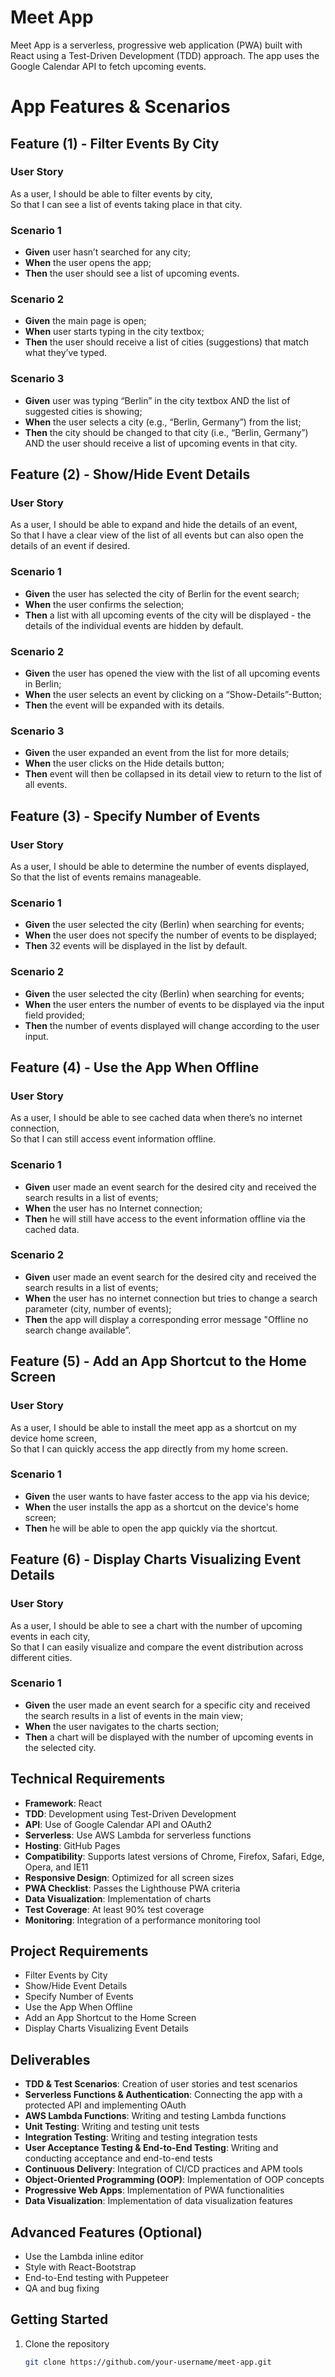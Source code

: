 # Meet App

Meet App is a serverless, progressive web application (PWA) built with React using a Test-Driven Development (TDD) approach. The app uses the Google Calendar API to fetch upcoming events.

# App Features & Scenarios

## Feature (1) - Filter Events By City

### User Story

As a user, I should be able to filter events by city,  
So that I can see a list of events taking place in that city.

### Scenario 1

- **Given** user hasn’t searched for any city;
- **When** the user opens the app;
- **Then** the user should see a list of upcoming events.

### Scenario 2

- **Given** the main page is open;
- **When** user starts typing in the city textbox;
- **Then** the user should receive a list of cities (suggestions) that match what they’ve typed.

### Scenario 3

- **Given** user was typing “Berlin” in the city textbox AND the list of suggested cities is showing;
- **When** the user selects a city (e.g., “Berlin, Germany”) from the list;
- **Then** the city should be changed to that city (i.e., “Berlin, Germany”) AND the user should receive a list of upcoming events in that city.

## Feature (2) - Show/Hide Event Details

### User Story

As a user, I should be able to expand and hide the details of an event,  
So that I have a clear view of the list of all events but can also open the details of an event if desired.

### Scenario 1

- **Given** the user has selected the city of Berlin for the event search;
- **When** the user confirms the selection;
- **Then** a list with all upcoming events of the city will be displayed - the details of the individual events are hidden by default.

### Scenario 2

- **Given** the user has opened the view with the list of all upcoming events in Berlin;
- **When** the user selects an event by clicking on a “Show-Details”-Button;
- **Then** the event will be expanded with its details.

### Scenario 3

- **Given** the user expanded an event from the list for more details;
- **When** the user clicks on the Hide details button;
- **Then** event will then be collapsed in its detail view to return to the list of all events.

## Feature (3) - Specify Number of Events

### User Story

As a user, I should be able to determine the number of events displayed,  
So that the list of events remains manageable.

### Scenario 1

- **Given** the user selected the city (Berlin) when searching for events;
- **When** the user does not specify the number of events to be displayed;
- **Then** 32 events will be displayed in the list by default.

### Scenario 2

- **Given** the user selected the city (Berlin) when searching for events;
- **When** the user enters the number of events to be displayed via the input field provided;
- **Then** the number of events displayed will change according to the user input.

## Feature (4) - Use the App When Offline

### User Story

As a user, I should be able to see cached data when there’s no internet connection,  
So that I can still access event information offline.

### Scenario 1

- **Given** user made an event search for the desired city and received the search results in a list of events;
- **When** the user has no Internet connection;
- **Then** he will still have access to the event information offline via the cached data.

### Scenario 2

- **Given** user made an event search for the desired city and received the search results in a list of events;
- **When** the user has no internet connection but tries to change a search parameter (city, number of events);
- **Then** the app will display a corresponding error message "Offline no search change available”.

## Feature (5) - Add an App Shortcut to the Home Screen

### User Story

As a user, I should be able to install the meet app as a shortcut on my device home screen,  
So that I can quickly access the app directly from my home screen.

### Scenario 1

- **Given** the user wants to have faster access to the app via his device;
- **When** the user installs the app as a shortcut on the device's home screen;
- **Then** he will be able to open the app quickly via the shortcut.

## Feature (6) - Display Charts Visualizing Event Details

### User Story

As a user, I should be able to see a chart with the number of upcoming events in each city,  
So that I can easily visualize and compare the event distribution across different cities.

### Scenario 1

- **Given** the user made an event search for a specific city and received the search results in a list of events in the main view;
- **When** the user navigates to the charts section;
- **Then** a chart will be displayed with the number of upcoming events in the selected city.

## Technical Requirements

- **Framework**: React
- **TDD**: Development using Test-Driven Development
- **API**: Use of Google Calendar API and OAuth2
- **Serverless**: Use AWS Lambda for serverless functions
- **Hosting**: GitHub Pages
- **Compatibility**: Supports latest versions of Chrome, Firefox, Safari, Edge, Opera, and IE11
- **Responsive Design**: Optimized for all screen sizes
- **PWA Checklist**: Passes the Lighthouse PWA criteria
- **Data Visualization**: Implementation of charts
- **Test Coverage**: At least 90% test coverage
- **Monitoring**: Integration of a performance monitoring tool

## Project Requirements

- Filter Events by City
- Show/Hide Event Details
- Specify Number of Events
- Use the App When Offline
- Add an App Shortcut to the Home Screen
- Display Charts Visualizing Event Details

## Deliverables

- **TDD & Test Scenarios**: Creation of user stories and test scenarios
- **Serverless Functions & Authentication**: Connecting the app with a protected API and implementing OAuth
- **AWS Lambda Functions**: Writing and testing Lambda functions
- **Unit Testing**: Writing and testing unit tests
- **Integration Testing**: Writing and testing integration tests
- **User Acceptance Testing & End-to-End Testing**: Writing and conducting acceptance and end-to-end tests
- **Continuous Delivery**: Integration of CI/CD practices and APM tools
- **Object-Oriented Programming (OOP)**: Implementation of OOP concepts
- **Progressive Web Apps**: Implementation of PWA functionalities
- **Data Visualization**: Implementation of data visualization features

## Advanced Features (Optional)

- Use the Lambda inline editor
- Style with React-Bootstrap
- End-to-End testing with Puppeteer
- QA and bug fixing

## Getting Started

1. Clone the repository
   ```sh
   git clone https://github.com/your-username/meet-app.git
   ```
